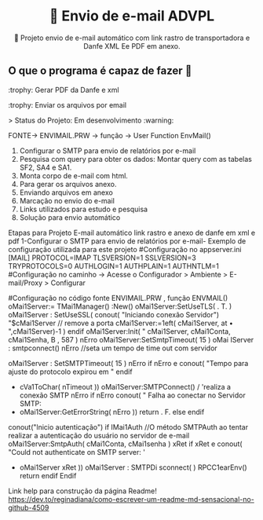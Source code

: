 
<h1 align="center">
    <a https://github.com/alinenecchi/envmail/commit/3fb2215874077786b02b7f8cca734382175bed02">🔗 Envio de e-mail ADVPL</a>
</h1>

<p align="center">🚀 Projeto envio de e-mail automático com link rastro de transportadora e Danfe XML Ee PDF em anexo.</p>

 ## O que o programa é capaz de fazer :checkered_flag:
<P>:trophy: Gerar PDF da Danfe e xml </P>
<P>:trophy: Enviar os arquivos por email <P/>
<P> > Status do Projeto: Em desenvolvimento :warning:</P>

FONTE-> ENVIMAIL.PRW -> função -> User Function EnvMail()
1. Configurar o SMTP para envio de relatórios por e-mail
2. Pesquisa com query para obter os dados: Montar query com as tabelas SF2, SA4 e SA1.
3. Monta corpo de e-mail com html.
4. Para gerar os arquivos anexo.
5. Enviando arquivos em anexo
6. Marcação no envio do e-mail
7. Links utilizados para estudo e pesquisa
8. Solução para envio automático


Etapas para Projeto E-mail automático link rastro e anexo de danfe em xml e pdf
1-Configurar o SMTP para envio de relatórios por e-mail- Exemplo de configuração utilizada para
este projeto
#Configuração no appserver.ini
[MAIL]
PROTOCOL=IMAP
TLSVERSION=1
SSLVERSION=3
TRYPROTOCOLS=0
AUTHLOGIN=1
AUTHPLAIN=1
AUTHNTLM=1
#Configuração no caminho -> Acesse o Configurador > Ambiente > E-mail/Proxy > Configurar


#Configuração no código fonte ENVIMAIL.PRW , função ENVMAIL()
oMai1Server:= TMai1Manager() :New() 
oMai1Server:SetUseTLS( . T. ) 
oMai1Server : SetUseSSL( 
conout( "Iniciando conexão Servidor") 
"$cMai1Server // remove a porta 
cMai1Server:=1eft( cMai1Server, at • ",cMai1Server)-1 ) 
endif 
oMai1Server:Init( " 
cMai1Server, cMai1Conta, cMai1Senha, B , 587 ) 
nErro 
oMai1Server:SetSmtpTimeout( 15 ) 
oMai IServer : smtpconnect() 
nErro 
//seta um tempo de time out com servidor 

oMai1Server : SetSMTPTimeout( 15 ) 
nErro 
if nErro e 
conout( "Tempo para ajuste do protocolo expirou em " 
endif 
+ cVa1ToChar( nTimeout )) 
oMai1Server:SMTPConnect() / 'realiza a conexão SMTP 
nErro 
if nErro 
conout( " Falha ao conectar no Servidor SMTP: 
+ oMai1Server:GetErrorString( nErro )) 
return . F. 
else 
endif 

conout("lnicio autenticação") 
if IMai1Auth 
//O método SMTPAuth ao tentar realizar a autenticação do usuário no servidor de e-mail 
oMai1Server:SmtpAuth( cMai1Conta, cMai1senha ) 
xRet 
if xRet e 
conout( "Could not authenticate on SMTP server: ' 
+ oMai1Server xRet )) 
oMai1Server : SMTPDi sconnect( ) 
RPCC1earEnv() 
return 
endif 
Endif 

Link help para construção da página Readme!
https://dev.to/reginadiana/como-escrever-um-readme-md-sensacional-no-github-4509







